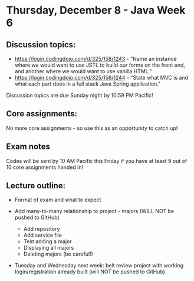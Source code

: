 # Thursday, December 8 - Java Week 6

## Discussion topics:
- https://login.codingdojo.com/d/325/158/1243 - "Name an instance where we would want to use JSTL to build our forms on the front end, and another where we would want to use vanilla HTML."
- https://login.codingdojo.com/d/325/158/1244 - "State what MVC is and what each part does in a full stack Java Spring application."

Discussion topics are due Sunday night by 10:59 PM Pacific!

## Core assignments:
No more core assignments - so use this as an opportunity to catch up!

## Exam notes
Codes will be sent by 10 AM Pacific this Friday if you have at least 9 out of 10 core assignments handed in!

## Lecture outline:
- Format of exam and what to expect
- Add many-to-many relationship to project - majors (WILL NOT be pushed to GitHub)
    - Add repository
    - Add service file
    - Test adding a major
    - Displaying all majors
    - Deleting majors (be careful!)

- Tuesday and Wednesday next week: belt review project with working login/registration already built (will NOT be pushed to GitHub)